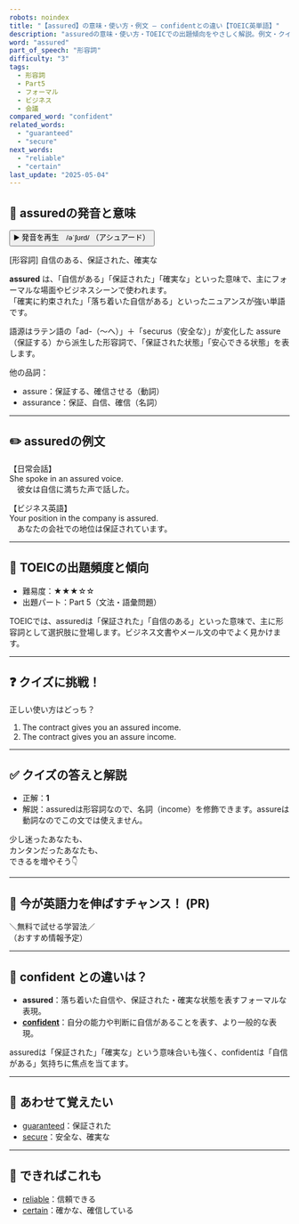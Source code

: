 ```yaml
---
robots: noindex
title: "【assured】の意味・使い方・例文 ― confidentとの違い【TOEIC英単語】"
description: "assuredの意味・使い方・TOEICでの出題傾向をやさしく解説。例文・クイズ付きでconfidentとの違いもわかりやすく学べます。"
word: "assured"
part_of_speech: "形容詞"
difficulty: "3"
tags:
  - 形容詞
  - Part5
  - フォーマル
  - ビジネス
  - 会議
compared_word: "confident"
related_words:
  - "guaranteed"
  - "secure"
next_words:
  - "reliable"
  - "certain"
last_update: "2025-05-04"
---
```


## 🔰 assuredの発音と意味

<button class="play-audio" onclick="playTTS('assured')">
  <span class="play-audio-main">
    ▶️ 発音を再生　/əˈʃʊrd/
  </span>
  <span class="play-audio-sub">
    （アシュアード）
  </span>
</button>

[形容詞] 自信のある、保証された、確実な

**assured** は、「自信がある」「保証された」「確実な」といった意味で、主にフォーマルな場面やビジネスシーンで使われます。  
「確実に約束された」「落ち着いた自信がある」といったニュアンスが強い単語です。

語源はラテン語の「ad-（～へ）」＋「securus（安全な）」が変化した assure（保証する）から派生した形容詞で、「保証された状態」「安心できる状態」を表します。

他の品詞：  
- assure：保証する、確信させる（動詞）
- assurance：保証、自信、確信（名詞）

---

## ✏️ assuredの例文

【日常会話】  
She spoke in an assured voice.  
　彼女は自信に満ちた声で話した。

【ビジネス英語】  
Your position in the company is assured.  
　あなたの会社での地位は保証されています。

---

## 🎯 TOEICの出題頻度と傾向

- 難易度：★★★☆☆
- 出題パート：Part 5（文法・語彙問題）

TOEICでは、assuredは「保証された」「自信のある」といった意味で、主に形容詞として選択肢に登場します。ビジネス文書やメール文の中でよく見かけます。

---

## ❓ クイズに挑戦！

正しい使い方はどっち？

1. The contract gives you an assured income.  
2. The contract gives you an assure income.

---

## ✅ クイズの答えと解説

- 正解：**1**
- 解説：assuredは形容詞なので、名詞（income）を修飾できます。assureは動詞なのでこの文では使えません。

少し迷ったあなたも、  
カンタンだったあなたも、  
できるを増やそう👇️

---

## 🚀 今が英語力を伸ばすチャンス！ (PR)

<div class="info-center">
＼無料で試せる学習法／<br>  
（おすすめ情報予定）
</div>

---

## 🤔  confident との違いは？

- **assured**：落ち着いた自信や、保証された・確実な状態を表すフォーマルな表現。
- **[confident](/confident)**：自分の能力や判断に自信があることを表す、より一般的な表現。

assuredは「保証された」「確実な」という意味合いも強く、confidentは「自信がある」気持ちに焦点を当てます。

---

## 🧩 あわせて覚えたい

- [guaranteed](/guaranteed)：保証された
- [secure](/secure)：安全な、確実な

---

## 📖 できればこれも

- [reliable](/reliable)：信頼できる
- [certain](/certain)：確かな、確信している

<!-- cvid: aid24_bid02 -->
